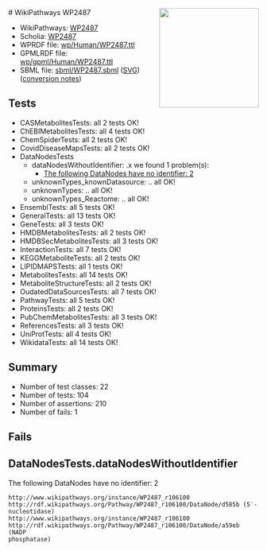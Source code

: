<img style="float: right; width: 200px" src="../logo.png" />
# WikiPathways WP2487

* WikiPathways: [WP2487](https://identifiers.org/wikipathways:WP2487)
* Scholia: [WP2487](https://scholia.toolforge.org/wikipathways/WP2487)
* WPRDF file: [wp/Human/WP2487.ttl](../wp/Human/WP2487.ttl)
* GPMLRDF file: [wp/gpml/Human/WP2487.ttl](../wp/gpml/Human/WP2487.ttl)
* SBML file: [sbml/WP2487.sbml](../sbml/WP2487.sbml) ([SVG](../sbml/WP2487.svg)) ([conversion notes](../sbml/WP2487.txt))

## Tests
* CASMetabolitesTests: all 2 tests OK!
* ChEBIMetabolitesTests: all 4 tests OK!
* ChemSpiderTests: all 2 tests OK!
* CovidDiseaseMapsTests: all 2 tests OK!
* DataNodesTests
    * dataNodesWithoutIdentifier: .x we found 1 problem(s):
        * [The following DataNodes have no identifier: 2](#d2d32fa1)
    * unknownTypes_knownDatasource: .. all OK!
    * unknownTypes: .. all OK!
    * unknownTypes_Reactome: .. all OK!
* EnsemblTests: all 5 tests OK!
* GeneralTests: all 13 tests OK!
* GeneTests: all 3 tests OK!
* HMDBMetabolitesTests: all 2 tests OK!
* HMDBSecMetabolitesTests: all 3 tests OK!
* InteractionTests: all 7 tests OK!
* KEGGMetaboliteTests: all 2 tests OK!
* LIPIDMAPSTests: all 1 tests OK!
* MetabolitesTests: all 14 tests OK!
* MetaboliteStructureTests: all 2 tests OK!
* OudatedDataSourcesTests: all 7 tests OK!
* PathwayTests: all 5 tests OK!
* ProteinsTests: all 2 tests OK!
* PubChemMetabolitesTests: all 3 tests OK!
* ReferencesTests: all 3 tests OK!
* UniProtTests: all 4 tests OK!
* WikidataTests: all 14 tests OK!


## Summary

* Number of test classes: 22
* Number of tests: 104
* Number of assertions: 210
* Number of fails: 1

## Fails

<a name="d2d32fa1" />

## DataNodesTests.dataNodesWithoutIdentifier

The following DataNodes have no identifier: 2
```
http://www.wikipathways.org/instance/WP2487_r106100 http://rdf.wikipathways.org/Pathway/WP2487_r106100/DataNode/d585b (5′-nucleotidase)
http://www.wikipathways.org/instance/WP2487_r106100 http://rdf.wikipathways.org/Pathway/WP2487_r106100/DataNode/a59eb (NADP
phosphatase)
```

